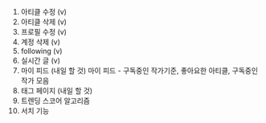 1. 아티클 수정 (v)
2. 아티클 삭제 (v)
3. 프로필 수정 (v)
4. 계정 삭제 (v)
5. following (v)
6. 실시간 글 (v)
7. 마이 피드 (내일 할 것) 마이 피드 - 구독중인 작가기준, 좋아요한 아티클, 구독중인 작가 모음
8. 태그 페이지 (내일 할 것)
9. 트렌딩 스코어 알고리즘
10. 서치 기능

